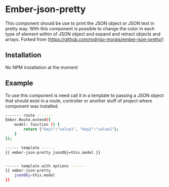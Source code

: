 # Ember-json-pretty

This component should be use to print the JSON object or JSON text in pretty way. With this component is possible to change the color in each type of element within of JSON object and expand and retract objects and arrays.
Forked from
(https://github.com/rodrigo-morais/ember-json-pretty/)

## Installation

No NPM installation at the moment

## Example

To use this component is need call it in a template to passing a JSON object that should exist in a route, controller or another stuff of project where component was installed.

```sh
------- route -------
Ember.Route.extend({
    model: function () {
        return {"key1":"value1", "key2":"value2"};
    }
});

------ template ------
{{ ember-json-pretty jsonObj=this.model }}


------ template with options ------
{{ ember-json-pretty
    jsonObj=this.model
}}
```
